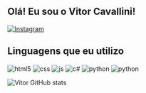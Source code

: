 ## Olá! Eu sou o Vitor Cavallini!


[![Instagram](https://img.shields.io/badge/Instagram-E4405F?style=for-the-badge&logo=instagram&logoColor=white)](https://instagram.com/v.cavallinisz)


## Linguagens que eu utilizo 


  <img align="center" alt="html5" src="https://img.shields.io/badge/HTML5-E34F26?style=for-the-badge&logo=html5&logoColor=white" />
  <img align="center" alt="css" src="https://img.shields.io/badge/CSS3-1572B6?style=for-the-badge&logo=css3&logoColor=white" />
  <img align="center" alt="js" src="https://img.shields.io/badge/JavaScript-F7DF1E?style=for-the-badge&logo=javascript&logoColor=black" />
  <img align="center" alt="c#" src="https://img.shields.io/badge/C%23-239120?style=for-the-badge&logo=c-sharp&logoColor=white"/>
  <img align="center" alt="python" src="https://img.shields.io/badge/Python-3776AB?style=for-the-badge&logo=python&logoColor=white"/>
  <img align="center" alt="python" src="https://img.shields.io/badge/PHP-777BB4?style=for-the-badge&logo=php&logoColor=white"/>

  ![Vitor GitHub stats](https://github-readme-stats.vercel.app/api?username=Cavallinixx_icons=true&theme=ondedark)
  


